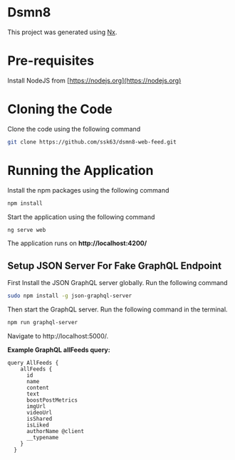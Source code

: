 # Dsmn8

This project was generated using [Nx](https://nx.dev).

# Pre-requisites

Install NodeJS from [https://nodejs.org](https://nodejs.org)

# Cloning the Code

Clone the code using the following command

```bash
git clone https://github.com/ssk63/dsmn8-web-feed.git
```

# Running the Application

Install the npm packages using the following command

```bash
npm install
```

Start the application using the following command

```bash
ng serve web
```

The application runs on **http://localhost:4200/**

## Setup JSON Server For Fake GraphQL Endpoint

First Install the JSON GraphQL server globally. Run the following command

```bash
sudo npm install -g json-graphql-server
```

Then start the GraphQL server. Run the following command in the terminal.

```bash
npm run graphql-server
```

Navigate to http://localhost:5000/.

**Example GraphQL allFeeds query:**

```
query AllFeeds {
    allFeeds {
      id
      name
      content
      text
      boostPostMetrics
      imgUrl
      videoUrl
      isShared
      isLiked
      authorName @client
      __typename
    }
  }
```
